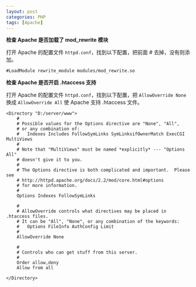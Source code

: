 ```yaml
---
layout: post
categories: PHP
tags: [Apache]
---
```


**检查 Apache 是否加载了 mod_rewrite 模块**

打开 Apache 的配置文件 `httpd.conf`，找到以下配置，把前面 # 去掉，没有则添加。

```
#LoadModule rewrite_module modules/mod_rewrite.so
```

**检查 Apache 是否开启 .htaccess 支持**

打开 Apache 的配置文件 `httpd.conf`，找到以下配置，把 `AllowOverride None` 换成 `AllowOverride All` 使 Apache 支持 .htaccess 文件。

```
<Directory "D:/server/www">
    #
    # Possible values for the Options directive are "None", "All",
    # or any combination of:
    #   Indexes Includes FollowSymLinks SymLinksifOwnerMatch ExecCGI MultiViews
    #
    # Note that "MultiViews" must be named *explicitly* --- "Options All"
    # doesn't give it to you.
    #
    # The Options directive is both complicated and important.  Please see
    # http://httpd.apache.org/docs/2.2/mod/core.html#options
    # for more information.
    #
    Options Indexes FollowSymLinks

    #
    # AllowOverride controls what directives may be placed in .htaccess files.
    # It can be "All", "None", or any combination of the keywords:
    #   Options FileInfo AuthConfig Limit
    #
    AllowOverride None

    #
    # Controls who can get stuff from this server.
    #
    Order allow,deny
    Allow from all

</Directory>
```